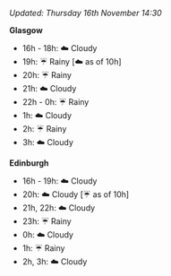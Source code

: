 *Updated: Thursday 16th November 14:30*

**Glasgow**

* 16h - 18h: :cloud: Cloudy
* 19h: :umbrella: Rainy [:cloud: as of 10h]
* 20h: :umbrella: Rainy
* 21h: :cloud: Cloudy
* 22h - 0h: :umbrella: Rainy
* 1h: :cloud: Cloudy
* 2h: :umbrella: Rainy
* 3h: :cloud: Cloudy

**Edinburgh**

* 16h - 19h: :cloud: Cloudy
* 20h: :cloud: Cloudy [:umbrella: as of 10h]
* 21h, 22h: :cloud: Cloudy
* 23h: :umbrella: Rainy
* 0h: :cloud: Cloudy
* 1h: :umbrella: Rainy
* 2h, 3h: :cloud: Cloudy
